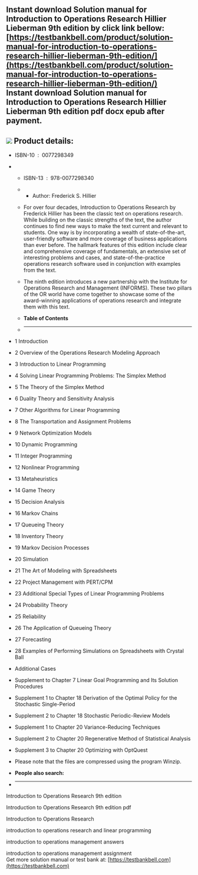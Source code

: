 Instant download **Solution manual for Introduction to Operations Research Hillier Lieberman 9th edition** by click link bellow:  
[https://testbankbell.com/product/solution-manual-for-introduction-to-operations-research-hillier-lieberman-9th-edition/](https://testbankbell.com/product/solution-manual-for-introduction-to-operations-research-hillier-lieberman-9th-edition/)  
**Instant download Solution manual for Introduction to Operations Research Hillier Lieberman 9th edition pdf docx epub after payment.**
---------------------------------------------------------------------------------------------------------------------------------------


![](https://testbankbell.com/wp-content/uploads/2023/05/51rS7SckZHL._SY300___96773.1400197480.1280.1280.jpg)
**Product details:**
--------------------


* ISBN-10 ‏ : ‎ 0077298349
* * ISBN-13 ‏ : ‎ 978-0077298340
  * * Author: Frederick S. Hillier
   
  * For over four decades, Introduction to Operations Research by Frederick Hillier has been the classic text on operations research. While building on the classic strengths of the text, the author continues to find new ways to make the text current and relevant to students. One way is by incorporating a wealth of state-of-the-art, user-friendly software and more coverage of business applications than ever before. The hallmark features of this edition include clear and comprehensive coverage of fundamentals, an extensive set of interesting problems and cases, and state-of-the-practice operations research software used in conjunction with examples from the text.
 
  * The ninth edition introduces a new partnership with the Institute for Operations Research and Management (INFORMS). These two pillars of the OR world have come together to showcase some of the award-winning applications of operations research and integrate them with this text.
  * **Table of Contents**
  * ---------------------
 
* 1 Introduction
* 2 Overview of the Operations Research Modeling Approach
* 3 Introduction to Linear Programming
* 4 Solving Linear Programming Problems: The Simplex Method
* 5 The Theory of the Simplex Method
* 6 Duality Theory and Sensitivity Analysis
* 7 Other Algorithms for Linear Programming
* 8 The Transportation and Assignment Problems
* 9 Network Optimization Models
* 10 Dynamic Programming
* 11 Integer Programming
* 12 Nonlinear Programming
* 13 Metaheuristics
* 14 Game Theory
* 15 Decision Analysis
* 16 Markov Chains
* 17 Queueing Theory
* 18 Inventory Theory
* 19 Markov Decision Processes
* 20 Simulation
* 21 The Art of Modeling with Spreadsheets
* 22 Project Management with PERT/CPM
* 23 Additional Special Types of Linear Programming Problems
* 24 Probability Theory
* 25 Reliability
* 26 The Application of Queueing Theory
* 27 Forecasting
* 28 Examples of Performing Simulations on Spreadsheets with Crystal Ball

* Additional Cases
* Supplement to Chapter 7 Linear Goal Programming and Its Solution Procedures
* Supplement 1 to Chapter 18 Derivation of the Optimal Policy for the Stochastic Single-Period
* Supplement 2 to Chapter 18 Stochastic Periodic-Review Models
* Supplement 1 to Chapter 20 Variance-Reducing Techniques
* Supplement 2 to Chapter 20 Regenerative Method of Statistical Analysis
* Supplement 3 to Chapter 20 Optimizing with OptQuest
* Please note that the files are compressed using the program Winzip.
* **People also search:**
* -----------------------

Introduction to Operations Research 9th edition

Introduction to Operations Research 9th edition pdf

Introduction to Operations Research

introduction to operations research and linear programming

introduction to operations management answers

introduction to operations management assignment  
 Get more solution manual or test bank at: [https://testbankbell.com](https://testbankbell.com)
